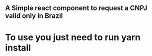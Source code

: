 ## A Simple react component to request a CNPJ valid only in Brazil

# To use you just need to run yarn install
